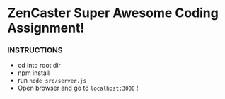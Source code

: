 # ZenCaster Super Awesome Coding Assignment!


### INSTRUCTIONS
* cd into root dir
* npm install
* run ` node src/server.js `
* Open browser and go to `localhost:3000` !
